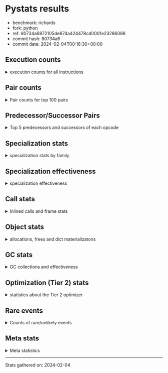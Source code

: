
# Pystats results

- benchmark: richards
- fork: python
- ref: 80734a6872105de874a424478cd0001e23286098
- commit hash: 80734a6
- commit date: 2024-02-04T00:16:30+00:00

## Execution counts

<details>
<summary> execution counts for all instructions </summary>

|Name | Count | Self | Cumulative | Miss ratio | 
|---|---:|---:|---:|---:|
| LOAD_FAST | 675,546,980 | 23.1% | 23.1% |  |
| LOAD_ATTR_INSTANCE_VALUE | 293,577,680 | 10.0% | 33.1% | 34.9% |
| TO_BOOL_BOOL | 202,156,460 | 6.9% | 40.0% |  |
| POP_JUMP_IF_FALSE | 162,444,080 | 5.5% | 45.6% |  |
| RETURN_VALUE | 145,322,140 | 5.0% | 50.5% |  |
| LOAD_ATTR_METHOD_WITH_VALUES | 144,085,080 | 4.9% | 55.4% | 44.6% |
| CALL_PY_EXACT_ARGS | 143,139,560 | 4.9% | 60.3% | 9.8% |
| RESUME_CHECK | 142,883,920 | 4.9% | 65.2% | 0.0% |
| STORE_FAST | 131,345,920 | 4.5% | 69.7% |  |
| STORE_ATTR_INSTANCE_VALUE | 116,991,520 | 4.0% | 73.7% | 14.8% |
| LOAD_CONST | 105,281,760 | 3.6% | 77.3% |  |
| COPY | 96,144,580 | 3.3% | 80.6% |  |
| LOAD_GLOBAL_MODULE | 82,614,440 | 2.8% | 83.4% |  |
| POP_TOP | 76,640,160 | 2.6% | 86.0% |  |
| POP_JUMP_IF_NOT_NONE | 61,509,760 | 2.1% | 88.1% |  |
| POP_JUMP_IF_NONE | 44,918,080 | 1.5% | 89.6% |  |
| POP_JUMP_IF_TRUE | 44,033,380 | 1.5% | 91.1% |  |
| LOAD_FAST_LOAD_FAST | 40,939,840 | 1.4% | 92.5% |  |
| ENTER_EXECUTOR | 34,928,880 | 1.2% | 93.7% |  |
| UNARY_NOT | 30,418,160 | 1.0% | 94.8% |  |
| COMPARE_OP_INT | 26,032,100 | 0.9% | 95.7% |  |
| JUMP_FORWARD | 21,632,000 | 0.7% | 96.4% |  |
| LOAD_GLOBAL_BUILTIN | 21,053,080 | 0.7% | 97.1% |  |
| CALL_ISINSTANCE | 21,052,720 | 0.7% | 97.8% |  |
| SWAP | 15,960,880 | 0.5% | 98.4% |  |
| BINARY_OP_ADD_INT | 14,936,700 | 0.5% | 98.9% |  |
| BINARY_SUBSCR_LIST_INT | 13,614,360 | 0.5% | 99.4% |  |
| BINARY_OP | 8,002,520 | 0.3% | 99.6% |  |
| BINARY_OP_SUBTRACT_INT | 4,002,120 | 0.1% | 99.8% |  |
| NOP | 3,718,160 | 0.1% | 99.9% |  |
| FOR_ITER_RANGE | 1,490,500 | 0.1% | 99.9% |  |
| STORE_SUBSCR_LIST_INT | 804,040 | 0.0% | 100.0% |  |
| GET_ITER | 745,040 | 0.0% | 100.0% |  |
| RETURN_CONST | 10,880 | 0.0% | 100.0% |  |
| EXIT_INIT_CHECK | 7,800 | 0.0% | 100.0% |  |
| CALL_ALLOC_AND_ENTER_INIT | 7,800 | 0.0% | 100.0% |  |
| LOAD_ATTR | 5,880 | 0.0% | 100.0% |  |
| STORE_ATTR | 4,560 | 0.0% | 100.0% |  |
| CALL | 3,560 | 0.0% | 100.0% |  |
| LOAD_GLOBAL | 3,520 | 0.0% | 100.0% |  |
| BUILD_LIST | 2,560 | 0.0% | 100.0% |  |
| JUMP_BACKWARD | 1,320 | 0.0% | 100.0% |  |
| EXTENDED_ARG | 960 | 0.0% | 100.0% |  |
| INTERPRETER_EXIT | 840 | 0.0% | 100.0% |  |
| RESUME | 740 | 0.0% | 100.0% | 2.7% |
| PUSH_NULL | 640 | 0.0% | 100.0% |  |
| TO_BOOL | 600 | 0.0% | 100.0% |  |
| COMPARE_OP | 440 | 0.0% | 100.0% |  |
| CALL_BUILTIN_CLASS | 360 | 0.0% | 100.0% |  |
| LOAD_DEREF | 160 | 0.0% | 100.0% |  |
| FOR_ITER | 120 | 0.0% | 100.0% |  |
| LOAD_ATTR_MODULE | 120 | 0.0% | 100.0% |  |
| BINARY_SUBSCR | 80 | 0.0% | 100.0% |  |
| STORE_SUBSCR | 80 | 0.0% | 100.0% |  |
| CALL_FUNCTION_EX | 80 | 0.0% | 100.0% |  |
| COPY_FREE_VARS | 80 | 0.0% | 100.0% |  |
| BINARY_OP_SUBTRACT_FLOAT | 60 | 0.0% | 100.0% |  |


</details>

## Pair counts

<details>
<summary> Pair counts for top 100 pairs </summary>

|Pair | Count | Self | Cumulative | 
|---|---:|---:|---:|
| LOAD_FAST LOAD_ATTR_INSTANCE_VALUE | 243,985,100 | 8.3% | 8.3% |
| CALL_PY_EXACT_ARGS RESUME_CHECK | 142,875,080 | 4.9% | 13.2% |
| TO_BOOL_BOOL POP_JUMP_IF_FALSE | 127,705,060 | 4.4% | 17.6% |
| LOAD_FAST LOAD_ATTR_METHOD_WITH_VALUES | 119,890,680 | 4.1% | 21.7% |
| RESUME_CHECK LOAD_FAST | 107,942,200 | 3.7% | 25.4% |
| LOAD_FAST STORE_ATTR_INSTANCE_VALUE | 88,258,800 | 3.0% | 28.4% |
| STORE_FAST LOAD_FAST | 85,831,920 | 2.9% | 31.3% |
| LOAD_ATTR_METHOD_WITH_VALUES CALL_PY_EXACT_ARGS | 82,947,460 | 2.8% | 34.1% |
| STORE_ATTR_INSTANCE_VALUE LOAD_FAST | 81,292,940 | 2.8% | 36.9% |
| COPY TO_BOOL_BOOL | 80,183,540 | 2.7% | 39.6% |
| POP_TOP LOAD_FAST | 68,450,960 | 2.3% | 42.0% |
| POP_JUMP_IF_FALSE LOAD_FAST | 65,367,040 | 2.2% | 44.2% |
| LOAD_CONST LOAD_FAST | 58,383,680 | 2.0% | 46.2% |
| LOAD_ATTR_INSTANCE_VALUE COPY | 57,205,480 | 2.0% | 48.2% |
| POP_JUMP_IF_NOT_NONE LOAD_FAST | 50,838,080 | 1.7% | 49.9% |
| RETURN_VALUE RETURN_VALUE | 49,544,320 | 1.7% | 51.6% |
| LOAD_ATTR_INSTANCE_VALUE STORE_FAST | 49,507,660 | 1.7% | 53.3% |
| LOAD_FAST POP_JUMP_IF_NOT_NONE | 46,631,040 | 1.6% | 54.9% |
| RETURN_VALUE TO_BOOL_BOOL | 46,473,860 | 1.6% | 56.5% |
| LOAD_FAST POP_JUMP_IF_NONE | 44,918,080 | 1.5% | 58.0% |
| TO_BOOL_BOOL POP_JUMP_IF_TRUE | 44,033,280 | 1.5% | 59.5% |
| LOAD_FAST RETURN_VALUE | 42,594,640 | 1.5% | 61.0% |
| LOAD_ATTR_INSTANCE_VALUE LOAD_FAST | 40,941,460 | 1.4% | 62.4% |
| POP_JUMP_IF_FALSE POP_TOP | 39,124,700 | 1.3% | 63.7% |
| LOAD_ATTR_INSTANCE_VALUE CALL_PY_EXACT_ARGS | 34,927,800 | 1.2% | 64.9% |
| POP_JUMP_IF_NONE ENTER_EXECUTOR | 34,127,020 | 1.2% | 66.1% |
| RETURN_VALUE STORE_FAST | 31,693,600 | 1.1% | 67.1% |
| STORE_ATTR_INSTANCE_VALUE LOAD_CONST | 30,775,280 | 1.1% | 68.2% |
| TO_BOOL_BOOL UNARY_NOT | 30,418,120 | 1.0% | 69.2% |
| LOAD_ATTR_INSTANCE_VALUE TO_BOOL_BOOL | 30,418,080 | 1.0% | 70.3% |
| LOAD_ATTR_METHOD_WITH_VALUES LOAD_FAST_LOAD_FAST | 28,491,480 | 1.0% | 71.2% |
| LOAD_ATTR_METHOD_WITH_VALUES LOAD_FAST | 28,234,020 | 1.0% | 72.2% |
| LOAD_FAST LOAD_GLOBAL_MODULE | 27,558,080 | 0.9% | 73.1% |
| COMPARE_OP_INT POP_JUMP_IF_FALSE | 26,032,100 | 0.9% | 74.0% |
| LOAD_ATTR_INSTANCE_VALUE RETURN_VALUE | 25,870,100 | 0.9% | 74.9% |
| LOAD_ATTR_INSTANCE_VALUE LOAD_CONST | 24,703,300 | 0.8% | 75.8% |
| LOAD_FAST STORE_FAST | 24,402,240 | 0.8% | 76.6% |
| LOAD_GLOBAL_MODULE TO_BOOL_BOOL | 24,028,040 | 0.8% | 77.4% |
| ENTER_EXECUTOR LOAD_ATTR_METHOD_WITH_VALUES | 22,979,940 | 0.8% | 78.2% |
| UNARY_NOT COPY | 22,978,160 | 0.8% | 79.0% |
| POP_JUMP_IF_TRUE POP_TOP | 22,978,160 | 0.8% | 79.8% |
| POP_JUMP_IF_FALSE LOAD_GLOBAL_MODULE | 22,485,480 | 0.8% | 80.5% |
| RESUME_CHECK LOAD_CONST | 21,321,080 | 0.7% | 81.3% |
| JUMP_FORWARD LOAD_FAST | 21,259,520 | 0.7% | 82.0% |
| LOAD_GLOBAL_BUILTIN LOAD_FAST | 21,053,080 | 0.7% | 82.7% |
| POP_JUMP_IF_TRUE LOAD_FAST | 21,052,800 | 0.7% | 83.4% |
| LOAD_FAST_LOAD_FAST LOAD_ATTR_INSTANCE_VALUE | 21,052,760 | 0.7% | 84.1% |
| STORE_FAST LOAD_GLOBAL_BUILTIN | 21,052,640 | 0.7% | 84.9% |
| CALL_ISINSTANCE TO_BOOL_BOOL | 21,052,640 | 0.7% | 85.6% |
| LOAD_GLOBAL_MODULE CALL_ISINSTANCE | 21,052,640 | 0.7% | 86.3% |
| POP_JUMP_IF_FALSE RETURN_VALUE | 18,078,420 | 0.6% | 86.9% |
| COPY LOAD_ATTR_INSTANCE_VALUE | 15,960,680 | 0.5% | 87.5% |
| SWAP STORE_ATTR_INSTANCE_VALUE | 15,960,680 | 0.5% | 88.0% |
| LOAD_ATTR_INSTANCE_VALUE POP_JUMP_IF_NOT_NONE | 14,878,680 | 0.5% | 88.5% |
| LOAD_FAST CALL_PY_EXACT_ARGS | 14,358,760 | 0.5% | 89.0% |
| LOAD_CONST BINARY_OP_ADD_INT | 14,134,480 | 0.5% | 89.5% |
| RETURN_VALUE POP_TOP | 13,878,280 | 0.5% | 90.0% |
| POP_JUMP_IF_FALSE LOAD_CONST | 13,669,760 | 0.5% | 90.4% |
| RESUME_CHECK LOAD_GLOBAL_MODULE | 13,617,600 | 0.5% | 90.9% |
| LOAD_FAST BINARY_SUBSCR_LIST_INT | 13,614,320 | 0.5% | 91.4% |
| LOAD_CONST STORE_FAST | 13,613,120 | 0.5% | 91.8% |
| STORE_FAST JUMP_FORWARD | 13,447,360 | 0.5% | 92.3% |
| LOAD_FAST_LOAD_FAST STORE_ATTR_INSTANCE_VALUE | 12,441,600 | 0.4% | 92.7% |
| BINARY_OP_ADD_INT SWAP | 11,158,580 | 0.4% | 93.1% |
| LOAD_GLOBAL_MODULE COMPARE_OP_INT | 10,964,360 | 0.4% | 93.5% |
| LOAD_GLOBAL_MODULE LOAD_ATTR_INSTANCE_VALUE | 10,642,960 | 0.4% | 93.8% |
| BINARY_SUBSCR_LIST_INT STORE_FAST | 10,638,380 | 0.4% | 94.2% |
| LOAD_GLOBAL_MODULE COPY | 10,413,720 | 0.4% | 94.5% |
| ENTER_EXECUTOR POP_JUMP_IF_FALSE | 8,706,540 | 0.3% | 94.8% |
| POP_TOP JUMP_FORWARD | 8,184,640 | 0.3% | 95.1% |
| LOAD_CONST BINARY_OP | 7,997,040 | 0.3% | 95.4% |
| LOAD_ATTR_INSTANCE_VALUE COMPARE_OP_INT | 7,922,480 | 0.3% | 95.7% |
| POP_JUMP_IF_NOT_NONE LOAD_FAST_LOAD_FAST | 7,697,600 | 0.3% | 95.9% |
| POP_JUMP_IF_NONE LOAD_FAST | 7,549,440 | 0.3% | 96.2% |
| STORE_FAST LOAD_GLOBAL_MODULE | 7,441,200 | 0.3% | 96.4% |
| LOAD_FAST_LOAD_FAST CALL_PY_EXACT_ARGS | 7,440,440 | 0.3% | 96.7% |
| UNARY_NOT RETURN_VALUE | 7,440,000 | 0.3% | 97.0% |
| LOAD_CONST COMPARE_OP_INT | 7,145,040 | 0.2% | 97.2% |
| LOAD_FAST COPY | 5,547,120 | 0.2% | 97.4% |
| BINARY_OP LOAD_CONST | 4,797,140 | 0.2% | 97.5% |
| LOAD_ATTR_INSTANCE_VALUE LOAD_GLOBAL_MODULE | 4,465,200 | 0.2% | 97.7% |
| LOAD_CONST BINARY_OP_SUBTRACT_INT | 4,002,080 | 0.1% | 97.8% |
| STORE_ATTR_INSTANCE_VALUE LOAD_GLOBAL_MODULE | 3,833,780 | 0.1% | 98.0% |
| RETURN_VALUE LOAD_FAST | 3,726,400 | 0.1% | 98.1% |
| NOP LOAD_FAST | 3,718,080 | 0.1% | 98.2% |
| POP_JUMP_IF_FALSE NOP | 3,718,080 | 0.1% | 98.4% |
| POP_JUMP_IF_NONE LOAD_FAST_LOAD_FAST | 3,240,640 | 0.1% | 98.5% |
| STORE_FAST LOAD_CONST | 3,200,000 | 0.1% | 98.6% |
| BINARY_OP_SUBTRACT_INT SWAP | 3,199,980 | 0.1% | 98.7% |
| LOAD_GLOBAL_MODULE CALL_PY_EXACT_ARGS | 3,199,880 | 0.1% | 98.8% |
| LOAD_ATTR_METHOD_WITH_VALUES LOAD_GLOBAL_MODULE | 3,199,600 | 0.1% | 98.9% |
| LOAD_FAST LOAD_CONST | 2,976,400 | 0.1% | 99.0% |
| BINARY_OP_ADD_INT LOAD_FAST | 2,975,980 | 0.1% | 99.1% |
| BINARY_SUBSCR_LIST_INT LOAD_FAST | 2,975,980 | 0.1% | 99.2% |
| POP_JUMP_IF_NOT_NONE LOAD_CONST | 2,974,080 | 0.1% | 99.3% |
| LOAD_ATTR_INSTANCE_VALUE LOAD_ATTR_INSTANCE_VALUE | 1,935,080 | 0.1% | 99.4% |
| ENTER_EXECUTOR RETURN_VALUE | 1,784,300 | 0.1% | 99.4% |
| BINARY_OP SWAP | 1,602,320 | 0.1% | 99.5% |
| BINARY_OP LOAD_FAST | 1,600,040 | 0.1% | 99.5% |
| LOAD_ATTR_METHOD_WITH_VALUES LOAD_ATTR_METHOD_WITH_VALUES | 1,212,080 | 0.0% | 99.6% |


</details>

## Predecessor/Successor Pairs

<details>
<summary> Top 5 predecessors and successors of each opcode </summary>

### CACHE

<details>
<summary> Successors and predecessors for CACHE </summary>

|Successors | Count | Percentage | 
|---|---:|---:|
| RESUME_CHECK | 620 | 73.8% |
| RESUME | 220 | 26.2% |


</details>

### BINARY_SUBSCR

<details>
<summary> Successors and predecessors for BINARY_SUBSCR </summary>

|Predecessors | Count | Percentage | 
|---|---:|---:|
| LOAD_FAST | 80 | 100.0% |

|Successors | Count | Percentage | 
|---|---:|---:|
| BINARY_SUBSCR_LIST_INT | 40 | 50.0% |
| LOAD_FAST | 20 | 25.0% |
| STORE_FAST | 20 | 25.0% |


</details>

### EXIT_INIT_CHECK

<details>
<summary> Successors and predecessors for EXIT_INIT_CHECK </summary>

|Predecessors | Count | Percentage | 
|---|---:|---:|
| RETURN_CONST | 7,800 | 100.0% |

|Successors | Count | Percentage | 
|---|---:|---:|
| RETURN_VALUE | 7,800 | 100.0% |


</details>

### GET_ITER

<details>
<summary> Successors and predecessors for GET_ITER </summary>

|Predecessors | Count | Percentage | 
|---|---:|---:|
| LOAD_GLOBAL_MODULE | 744,620 | 99.9% |
| CALL_BUILTIN_CLASS | 300 | 0.0% |
| LOAD_FAST | 80 | 0.0% |
| CALL | 20 | 0.0% |
| LOAD_GLOBAL | 20 | 0.0% |

|Successors | Count | Percentage | 
|---|---:|---:|
| FOR_ITER_RANGE | 744,680 | 100.0% |
| EXTENDED_ARG | 320 | 0.0% |
| FOR_ITER | 40 | 0.0% |


</details>

### INTERPRETER_EXIT

<details>
<summary> Successors and predecessors for INTERPRETER_EXIT </summary>

|Predecessors | Count | Percentage | 
|---|---:|---:|
| RETURN_CONST | 840 | 100.0% |


</details>

### NOP

<details>
<summary> Successors and predecessors for NOP </summary>

|Predecessors | Count | Percentage | 
|---|---:|---:|
| POP_JUMP_IF_FALSE | 3,718,080 | 100.0% |
| POP_TOP | 80 | 0.0% |

|Successors | Count | Percentage | 
|---|---:|---:|
| LOAD_FAST | 3,718,080 | 100.0% |
| LOAD_DEREF | 80 | 0.0% |


</details>

### POP_TOP

<details>
<summary> Successors and predecessors for POP_TOP </summary>

|Predecessors | Count | Percentage | 
|---|---:|---:|
| POP_JUMP_IF_FALSE | 39,124,700 | 51.0% |
| POP_JUMP_IF_TRUE | 22,978,160 | 30.0% |
| RETURN_VALUE | 13,878,280 | 18.1% |
| ENTER_EXECUTOR | 656,260 | 0.9% |
| RETURN_CONST | 2,240 | 0.0% |

|Successors | Count | Percentage | 
|---|---:|---:|
| LOAD_FAST | 68,450,960 | 89.3% |
| JUMP_FORWARD | 8,184,640 | 10.7% |
| RETURN_CONST | 1,920 | 0.0% |
| LOAD_GLOBAL_MODULE | 1,680 | 0.0% |
| JUMP_BACKWARD | 320 | 0.0% |


</details>

### PUSH_NULL

<details>
<summary> Successors and predecessors for PUSH_NULL </summary>

|Predecessors | Count | Percentage | 
|---|---:|---:|
| LOAD_FAST | 480 | 75.0% |
| LOAD_DEREF | 80 | 12.5% |
| LOAD_ATTR_MODULE | 60 | 9.4% |
| LOAD_ATTR | 20 | 3.1% |

|Successors | Count | Percentage | 
|---|---:|---:|
| CALL | 560 | 87.5% |
| LOAD_FAST | 80 | 12.5% |


</details>

### RETURN_VALUE

<details>
<summary> Successors and predecessors for RETURN_VALUE </summary>

|Predecessors | Count | Percentage | 
|---|---:|---:|
| RETURN_VALUE | 49,544,320 | 34.1% |
| LOAD_FAST | 42,594,640 | 29.3% |
| LOAD_ATTR_INSTANCE_VALUE | 25,870,100 | 17.8% |
| POP_JUMP_IF_FALSE | 18,078,420 | 12.4% |
| UNARY_NOT | 7,440,000 | 5.1% |

|Successors | Count | Percentage | 
|---|---:|---:|
| RETURN_VALUE | 49,544,320 | 34.1% |
| TO_BOOL_BOOL | 46,473,860 | 32.0% |
| STORE_FAST | 31,693,600 | 21.8% |
| POP_TOP | 13,878,280 | 9.6% |
| LOAD_FAST | 3,726,400 | 2.6% |


</details>

### STORE_SUBSCR

<details>
<summary> Successors and predecessors for STORE_SUBSCR </summary>

|Predecessors | Count | Percentage | 
|---|---:|---:|
| LOAD_FAST | 80 | 100.0% |

|Successors | Count | Percentage | 
|---|---:|---:|
| STORE_SUBSCR_LIST_INT | 40 | 50.0% |
| JUMP_BACKWARD | 20 | 25.0% |
| RETURN_CONST | 20 | 25.0% |


</details>

### TO_BOOL

<details>
<summary> Successors and predecessors for TO_BOOL </summary>

|Predecessors | Count | Percentage | 
|---|---:|---:|
| COPY | 160 | 26.7% |
| RETURN_VALUE | 80 | 13.3% |
| CALL | 80 | 13.3% |
| CALL_ISINSTANCE | 80 | 13.3% |
| LOAD_GLOBAL | 60 | 10.0% |

|Successors | Count | Percentage | 
|---|---:|---:|
| TO_BOOL_BOOL | 300 | 50.0% |
| POP_JUMP_IF_FALSE | 160 | 26.7% |
| POP_JUMP_IF_TRUE | 100 | 16.7% |
| UNARY_NOT | 40 | 6.7% |


</details>

### UNARY_NOT

<details>
<summary> Successors and predecessors for UNARY_NOT </summary>

|Predecessors | Count | Percentage | 
|---|---:|---:|
| TO_BOOL_BOOL | 30,418,120 | 100.0% |
| TO_BOOL | 40 | 0.0% |

|Successors | Count | Percentage | 
|---|---:|---:|
| COPY | 22,978,160 | 75.5% |
| RETURN_VALUE | 7,440,000 | 24.5% |


</details>

### BINARY_OP

<details>
<summary> Successors and predecessors for BINARY_OP </summary>

|Predecessors | Count | Percentage | 
|---|---:|---:|
| LOAD_CONST | 7,997,040 | 99.9% |
| BINARY_OP | 2,840 | 0.0% |
| LOAD_GLOBAL_MODULE | 2,540 | 0.0% |
| LOAD_FAST | 40 | 0.0% |
| LOAD_ATTR | 20 | 0.0% |

|Successors | Count | Percentage | 
|---|---:|---:|
| LOAD_CONST | 4,797,140 | 59.9% |
| SWAP | 1,602,320 | 20.0% |
| LOAD_FAST | 1,600,040 | 20.0% |
| BINARY_OP | 2,840 | 0.0% |
| BINARY_OP_ADD_INT | 100 | 0.0% |


</details>

### BUILD_LIST

<details>
<summary> Successors and predecessors for BUILD_LIST </summary>

|Predecessors | Count | Percentage | 
|---|---:|---:|
| LOAD_CONST | 2,560 | 100.0% |

|Successors | Count | Percentage | 
|---|---:|---:|
| LOAD_GLOBAL_MODULE | 2,520 | 98.4% |
| LOAD_GLOBAL | 40 | 1.6% |


</details>

### CALL

<details>
<summary> Successors and predecessors for CALL </summary>

|Predecessors | Count | Percentage | 
|---|---:|---:|
| PUSH_NULL | 560 | 15.7% |
| LOAD_GLOBAL | 540 | 15.2% |
| LOAD_GLOBAL_MODULE | 540 | 15.2% |
| LOAD_ATTR | 500 | 14.0% |
| LOAD_ATTR_METHOD_WITH_VALUES | 400 | 11.2% |

|Successors | Count | Percentage | 
|---|---:|---:|
| CALL_PY_EXACT_ARGS | 800 | 22.5% |
| POP_TOP | 520 | 14.6% |
| CALL_ALLOC_AND_ENTER_INIT | 520 | 14.6% |
| RESUME | 440 | 12.4% |
| RESUME_CHECK | 360 | 10.1% |


</details>

### CALL_FUNCTION_EX

<details>
<summary> Successors and predecessors for CALL_FUNCTION_EX </summary>

|Predecessors | Count | Percentage | 
|---|---:|---:|
| LOAD_FAST | 80 | 100.0% |

|Successors | Count | Percentage | 
|---|---:|---:|
| COPY_FREE_VARS | 80 | 100.0% |


</details>

### COMPARE_OP

<details>
<summary> Successors and predecessors for COMPARE_OP </summary>

|Predecessors | Count | Percentage | 
|---|---:|---:|
| LOAD_CONST | 240 | 54.5% |
| LOAD_GLOBAL | 60 | 13.6% |
| LOAD_GLOBAL_MODULE | 60 | 13.6% |
| LOAD_ATTR | 40 | 9.1% |
| LOAD_ATTR_INSTANCE_VALUE | 40 | 9.1% |

|Successors | Count | Percentage | 
|---|---:|---:|
| POP_JUMP_IF_FALSE | 220 | 50.0% |
| COMPARE_OP_INT | 220 | 50.0% |


</details>

### COPY

<details>
<summary> Successors and predecessors for COPY </summary>

|Predecessors | Count | Percentage | 
|---|---:|---:|
| LOAD_ATTR_INSTANCE_VALUE | 57,205,480 | 59.5% |
| UNARY_NOT | 22,978,160 | 23.9% |
| LOAD_GLOBAL_MODULE | 10,413,720 | 10.8% |
| LOAD_FAST | 5,547,120 | 5.8% |
| LOAD_ATTR | 60 | 0.0% |

|Successors | Count | Percentage | 
|---|---:|---:|
| TO_BOOL_BOOL | 80,183,540 | 83.4% |
| LOAD_ATTR_INSTANCE_VALUE | 15,960,680 | 16.6% |
| LOAD_ATTR | 200 | 0.0% |
| TO_BOOL | 160 | 0.0% |


</details>

### COPY_FREE_VARS

<details>
<summary> Successors and predecessors for COPY_FREE_VARS </summary>

|Predecessors | Count | Percentage | 
|---|---:|---:|
| CALL_FUNCTION_EX | 80 | 100.0% |

|Successors | Count | Percentage | 
|---|---:|---:|
| RESUME_CHECK | 60 | 75.0% |
| RESUME | 20 | 25.0% |


</details>

### ENTER_EXECUTOR

<details>
<summary> Successors and predecessors for ENTER_EXECUTOR </summary>

|Predecessors | Count | Percentage | 
|---|---:|---:|
| POP_JUMP_IF_NONE | 34,127,020 | 97.7% |
| STORE_SUBSCR_LIST_INT | 801,820 | 2.3% |
| JUMP_BACKWARD | 40 | 0.0% |

|Successors | Count | Percentage | 
|---|---:|---:|
| LOAD_ATTR_METHOD_WITH_VALUES | 22,979,940 | 65.8% |
| POP_JUMP_IF_FALSE | 8,706,540 | 24.9% |
| RETURN_VALUE | 1,784,300 | 5.1% |
| FOR_ITER_RANGE | 744,560 | 2.1% |
| POP_TOP | 656,260 | 1.9% |


</details>

### EXTENDED_ARG

<details>
<summary> Successors and predecessors for EXTENDED_ARG </summary>

|Predecessors | Count | Percentage | 
|---|---:|---:|
| GET_ITER | 320 | 33.3% |
| JUMP_BACKWARD | 320 | 33.3% |
| POP_JUMP_IF_FALSE | 320 | 33.3% |

|Successors | Count | Percentage | 
|---|---:|---:|
| FOR_ITER_RANGE | 600 | 62.5% |
| JUMP_BACKWARD | 320 | 33.3% |
| FOR_ITER | 40 | 4.2% |


</details>

### FOR_ITER

<details>
<summary> Successors and predecessors for FOR_ITER </summary>

|Predecessors | Count | Percentage | 
|---|---:|---:|
| GET_ITER | 40 | 33.3% |
| EXTENDED_ARG | 40 | 33.3% |
| JUMP_BACKWARD | 40 | 33.3% |

|Successors | Count | Percentage | 
|---|---:|---:|
| STORE_FAST | 60 | 50.0% |
| FOR_ITER_RANGE | 60 | 50.0% |


</details>

### JUMP_BACKWARD

<details>
<summary> Successors and predecessors for JUMP_BACKWARD </summary>

|Predecessors | Count | Percentage | 
|---|---:|---:|
| POP_JUMP_IF_NONE | 340 | 25.8% |
| POP_TOP | 320 | 24.2% |
| EXTENDED_ARG | 320 | 24.2% |
| STORE_SUBSCR_LIST_INT | 320 | 24.2% |
| STORE_SUBSCR | 20 | 1.5% |

|Successors | Count | Percentage | 
|---|---:|---:|
| FOR_ITER_RANGE | 600 | 45.5% |
| EXTENDED_ARG | 320 | 24.2% |
| LOAD_GLOBAL_MODULE | 300 | 22.7% |
| ENTER_EXECUTOR | 40 | 3.0% |
| FOR_ITER | 40 | 3.0% |


</details>

### JUMP_FORWARD

<details>
<summary> Successors and predecessors for JUMP_FORWARD </summary>

|Predecessors | Count | Percentage | 
|---|---:|---:|
| STORE_FAST | 13,447,360 | 62.2% |
| POP_TOP | 8,184,640 | 37.8% |

|Successors | Count | Percentage | 
|---|---:|---:|
| LOAD_FAST | 21,259,520 | 98.3% |
| LOAD_FAST_LOAD_FAST | 372,480 | 1.7% |


</details>

### LOAD_ATTR

<details>
<summary> Successors and predecessors for LOAD_ATTR </summary>

|Predecessors | Count | Percentage | 
|---|---:|---:|
| LOAD_FAST | 2,880 | 49.0% |
| LOAD_GLOBAL_MODULE | 2,000 | 34.0% |
| LOAD_ATTR | 280 | 4.8% |
| LOAD_GLOBAL | 240 | 4.1% |
| COPY | 200 | 3.4% |

|Successors | Count | Percentage | 
|---|---:|---:|
| LOAD_FAST_LOAD_FAST | 1,960 | 33.3% |
| LOAD_ATTR_INSTANCE_VALUE | 1,100 | 18.7% |
| LOAD_ATTR_METHOD_WITH_VALUES | 700 | 11.9% |
| CALL | 500 | 8.5% |
| LOAD_FAST | 440 | 7.5% |


</details>

### LOAD_CONST

<details>
<summary> Successors and predecessors for LOAD_CONST </summary>

|Predecessors | Count | Percentage | 
|---|---:|---:|
| STORE_ATTR_INSTANCE_VALUE | 30,775,280 | 29.2% |
| LOAD_ATTR_INSTANCE_VALUE | 24,703,300 | 23.5% |
| RESUME_CHECK | 21,321,080 | 20.3% |
| POP_JUMP_IF_FALSE | 13,669,760 | 13.0% |
| BINARY_OP | 4,797,140 | 4.6% |

|Successors | Count | Percentage | 
|---|---:|---:|
| LOAD_FAST | 58,383,680 | 55.5% |
| BINARY_OP_ADD_INT | 14,134,480 | 13.4% |
| STORE_FAST | 13,613,120 | 12.9% |
| BINARY_OP | 7,997,040 | 7.6% |
| COMPARE_OP_INT | 7,145,040 | 6.8% |


</details>

### LOAD_DEREF

<details>
<summary> Successors and predecessors for LOAD_DEREF </summary>

|Predecessors | Count | Percentage | 
|---|---:|---:|
| NOP | 80 | 50.0% |
| STORE_FAST | 80 | 50.0% |

|Successors | Count | Percentage | 
|---|---:|---:|
| PUSH_NULL | 80 | 50.0% |
| STORE_FAST | 80 | 50.0% |


</details>

### LOAD_FAST

<details>
<summary> Successors and predecessors for LOAD_FAST </summary>

|Predecessors | Count | Percentage | 
|---|---:|---:|
| RESUME_CHECK | 107,942,200 | 16.0% |
| STORE_FAST | 85,831,920 | 12.7% |
| STORE_ATTR_INSTANCE_VALUE | 81,292,940 | 12.0% |
| POP_TOP | 68,450,960 | 10.1% |
| POP_JUMP_IF_FALSE | 65,367,040 | 9.7% |

|Successors | Count | Percentage | 
|---|---:|---:|
| LOAD_ATTR_INSTANCE_VALUE | 243,985,100 | 36.1% |
| LOAD_ATTR_METHOD_WITH_VALUES | 119,890,680 | 17.7% |
| STORE_ATTR_INSTANCE_VALUE | 88,258,800 | 13.1% |
| POP_JUMP_IF_NOT_NONE | 46,631,040 | 6.9% |
| POP_JUMP_IF_NONE | 44,918,080 | 6.6% |


</details>

### LOAD_FAST_LOAD_FAST

<details>
<summary> Successors and predecessors for LOAD_FAST_LOAD_FAST </summary>

|Predecessors | Count | Percentage | 
|---|---:|---:|
| LOAD_ATTR_METHOD_WITH_VALUES | 28,491,480 | 69.6% |
| POP_JUMP_IF_NOT_NONE | 7,697,600 | 18.8% |
| POP_JUMP_IF_NONE | 3,240,640 | 7.9% |
| STORE_ATTR_INSTANCE_VALUE | 756,500 | 1.8% |
| JUMP_FORWARD | 372,480 | 0.9% |

|Successors | Count | Percentage | 
|---|---:|---:|
| LOAD_ATTR_INSTANCE_VALUE | 21,052,760 | 51.4% |
| STORE_ATTR_INSTANCE_VALUE | 12,441,600 | 30.4% |
| CALL_PY_EXACT_ARGS | 7,440,440 | 18.2% |
| LOAD_FAST_LOAD_FAST | 3,200 | 0.0% |
| STORE_ATTR | 1,280 | 0.0% |


</details>

### LOAD_GLOBAL

<details>
<summary> Successors and predecessors for LOAD_GLOBAL </summary>

|Predecessors | Count | Percentage | 
|---|---:|---:|
| LOAD_FAST | 640 | 18.2% |
| STORE_FAST | 560 | 15.9% |
| RETURN_VALUE | 280 | 8.0% |
| LOAD_CONST | 280 | 8.0% |
| POP_TOP | 240 | 6.8% |

|Successors | Count | Percentage | 
|---|---:|---:|
| LOAD_GLOBAL_MODULE | 1,640 | 46.6% |
| CALL | 540 | 15.3% |
| LOAD_FAST | 260 | 7.4% |
| LOAD_ATTR | 240 | 6.8% |
| LOAD_GLOBAL | 240 | 6.8% |


</details>

### POP_JUMP_IF_FALSE

<details>
<summary> Successors and predecessors for POP_JUMP_IF_FALSE </summary>

|Predecessors | Count | Percentage | 
|---|---:|---:|
| TO_BOOL_BOOL | 127,705,060 | 78.6% |
| COMPARE_OP_INT | 26,032,100 | 16.0% |
| ENTER_EXECUTOR | 8,706,540 | 5.4% |
| COMPARE_OP | 220 | 0.0% |
| TO_BOOL | 160 | 0.0% |

|Successors | Count | Percentage | 
|---|---:|---:|
| LOAD_FAST | 65,367,040 | 40.2% |
| POP_TOP | 39,124,700 | 24.1% |
| LOAD_GLOBAL_MODULE | 22,485,480 | 13.8% |
| RETURN_VALUE | 18,078,420 | 11.1% |
| LOAD_CONST | 13,669,760 | 8.4% |


</details>

### POP_JUMP_IF_NONE

<details>
<summary> Successors and predecessors for POP_JUMP_IF_NONE </summary>

|Predecessors | Count | Percentage | 
|---|---:|---:|
| LOAD_FAST | 44,918,080 | 100.0% |

|Successors | Count | Percentage | 
|---|---:|---:|
| ENTER_EXECUTOR | 34,127,020 | 76.0% |
| LOAD_FAST | 7,549,440 | 16.8% |
| LOAD_FAST_LOAD_FAST | 3,240,640 | 7.2% |
| JUMP_BACKWARD | 340 | 0.0% |
| RETURN_CONST | 320 | 0.0% |


</details>

### POP_JUMP_IF_NOT_NONE

<details>
<summary> Successors and predecessors for POP_JUMP_IF_NOT_NONE </summary>

|Predecessors | Count | Percentage | 
|---|---:|---:|
| LOAD_FAST | 46,631,040 | 75.8% |
| LOAD_ATTR_INSTANCE_VALUE | 14,878,680 | 24.2% |
| LOAD_ATTR | 40 | 0.0% |

|Successors | Count | Percentage | 
|---|---:|---:|
| LOAD_FAST | 50,838,080 | 82.7% |
| LOAD_FAST_LOAD_FAST | 7,697,600 | 12.5% |
| LOAD_CONST | 2,974,080 | 4.8% |


</details>

### POP_JUMP_IF_TRUE

<details>
<summary> Successors and predecessors for POP_JUMP_IF_TRUE </summary>

|Predecessors | Count | Percentage | 
|---|---:|---:|
| TO_BOOL_BOOL | 44,033,280 | 100.0% |
| TO_BOOL | 100 | 0.0% |

|Successors | Count | Percentage | 
|---|---:|---:|
| POP_TOP | 22,978,160 | 52.2% |
| LOAD_FAST | 21,052,800 | 47.8% |
| RETURN_VALUE | 2,420 | 0.0% |


</details>

### RETURN_CONST

<details>
<summary> Successors and predecessors for RETURN_CONST </summary>

|Predecessors | Count | Percentage | 
|---|---:|---:|
| STORE_ATTR_INSTANCE_VALUE | 6,280 | 57.7% |
| POP_TOP | 1,920 | 17.6% |
| STORE_SUBSCR_LIST_INT | 1,900 | 17.5% |
| POP_JUMP_IF_NONE | 320 | 2.9% |
| FOR_ITER_RANGE | 320 | 2.9% |

|Successors | Count | Percentage | 
|---|---:|---:|
| EXIT_INIT_CHECK | 7,800 | 71.7% |
| POP_TOP | 2,240 | 20.6% |
| INTERPRETER_EXIT | 840 | 7.7% |


</details>

### STORE_ATTR

<details>
<summary> Successors and predecessors for STORE_ATTR </summary>

|Predecessors | Count | Percentage | 
|---|---:|---:|
| LOAD_FAST | 2,640 | 57.9% |
| LOAD_FAST_LOAD_FAST | 1,280 | 28.1% |
| STORE_ATTR | 320 | 7.0% |
| SWAP | 200 | 4.4% |
| LOAD_GLOBAL | 60 | 1.3% |

|Successors | Count | Percentage | 
|---|---:|---:|
| LOAD_FAST | 1,380 | 30.3% |
| STORE_ATTR_INSTANCE_VALUE | 1,320 | 28.9% |
| LOAD_FAST_LOAD_FAST | 940 | 20.6% |
| LOAD_CONST | 400 | 8.8% |
| STORE_ATTR | 320 | 7.0% |


</details>

### STORE_FAST

<details>
<summary> Successors and predecessors for STORE_FAST </summary>

|Predecessors | Count | Percentage | 
|---|---:|---:|
| LOAD_ATTR_INSTANCE_VALUE | 49,507,660 | 37.7% |
| RETURN_VALUE | 31,693,600 | 24.1% |
| LOAD_FAST | 24,402,240 | 18.6% |
| LOAD_CONST | 13,613,120 | 10.4% |
| BINARY_SUBSCR_LIST_INT | 10,638,380 | 8.1% |

|Successors | Count | Percentage | 
|---|---:|---:|
| LOAD_FAST | 85,831,920 | 65.3% |
| LOAD_GLOBAL_BUILTIN | 21,052,640 | 16.0% |
| JUMP_FORWARD | 13,447,360 | 10.2% |
| LOAD_GLOBAL_MODULE | 7,441,200 | 5.7% |
| LOAD_CONST | 3,200,000 | 2.4% |


</details>

### SWAP

<details>
<summary> Successors and predecessors for SWAP </summary>

|Predecessors | Count | Percentage | 
|---|---:|---:|
| BINARY_OP_ADD_INT | 11,158,580 | 69.9% |
| BINARY_OP_SUBTRACT_INT | 3,199,980 | 20.0% |
| BINARY_OP | 1,602,320 | 10.0% |

|Successors | Count | Percentage | 
|---|---:|---:|
| STORE_ATTR_INSTANCE_VALUE | 15,960,680 | 100.0% |
| STORE_ATTR | 200 | 0.0% |


</details>

### RESUME

<details>
<summary> Successors and predecessors for RESUME </summary>

|Predecessors | Count | Percentage | 
|---|---:|---:|
| CALL | 440 | 59.5% |
| CACHE | 220 | 29.7% |
| CALL_PY_EXACT_ARGS | 60 | 8.1% |
| COPY_FREE_VARS | 20 | 2.7% |

|Successors | Count | Percentage | 
|---|---:|---:|
| LOAD_FAST | 300 | 40.5% |
| LOAD_GLOBAL | 220 | 29.7% |
| LOAD_CONST | 200 | 27.0% |
| LOAD_FAST_LOAD_FAST | 20 | 2.7% |


</details>

### BINARY_OP_ADD_INT

<details>
<summary> Successors and predecessors for BINARY_OP_ADD_INT </summary>

|Predecessors | Count | Percentage | 
|---|---:|---:|
| LOAD_CONST | 14,134,480 | 94.6% |
| LOAD_ATTR_INSTANCE_VALUE | 802,120 | 5.4% |
| BINARY_OP | 100 | 0.0% |

|Successors | Count | Percentage | 
|---|---:|---:|
| SWAP | 11,158,580 | 74.7% |
| LOAD_FAST | 2,975,980 | 19.9% |
| LOAD_CONST | 802,140 | 5.4% |


</details>

### BINARY_OP_SUBTRACT_FLOAT

<details>
<summary> Successors and predecessors for BINARY_OP_SUBTRACT_FLOAT </summary>

|Predecessors | Count | Percentage | 
|---|---:|---:|
| LOAD_FAST | 40 | 66.7% |
| BINARY_OP | 20 | 33.3% |

|Successors | Count | Percentage | 
|---|---:|---:|
| STORE_FAST | 60 | 100.0% |


</details>

### BINARY_OP_SUBTRACT_INT

<details>
<summary> Successors and predecessors for BINARY_OP_SUBTRACT_INT </summary>

|Predecessors | Count | Percentage | 
|---|---:|---:|
| LOAD_CONST | 4,002,080 | 100.0% |
| BINARY_OP | 40 | 0.0% |

|Successors | Count | Percentage | 
|---|---:|---:|
| SWAP | 3,199,980 | 80.0% |
| LOAD_FAST | 802,140 | 20.0% |


</details>

### BINARY_SUBSCR_LIST_INT

<details>
<summary> Successors and predecessors for BINARY_SUBSCR_LIST_INT </summary>

|Predecessors | Count | Percentage | 
|---|---:|---:|
| LOAD_FAST | 13,614,320 | 100.0% |
| BINARY_SUBSCR | 40 | 0.0% |

|Successors | Count | Percentage | 
|---|---:|---:|
| STORE_FAST | 10,638,380 | 78.1% |
| LOAD_FAST | 2,975,980 | 21.9% |


</details>

### CALL_ALLOC_AND_ENTER_INIT

<details>
<summary> Successors and predecessors for CALL_ALLOC_AND_ENTER_INIT </summary>

|Predecessors | Count | Percentage | 
|---|---:|---:|
| LOAD_GLOBAL_MODULE | 5,600 | 71.8% |
| RETURN_VALUE | 1,680 | 21.5% |
| CALL | 520 | 6.7% |

|Successors | Count | Percentage | 
|---|---:|---:|
| RESUME_CHECK | 7,800 | 100.0% |


</details>

### CALL_BUILTIN_CLASS

<details>
<summary> Successors and predecessors for CALL_BUILTIN_CLASS </summary>

|Predecessors | Count | Percentage | 
|---|---:|---:|
| LOAD_FAST | 320 | 88.9% |
| CALL | 40 | 11.1% |

|Successors | Count | Percentage | 
|---|---:|---:|
| GET_ITER | 300 | 83.3% |
| STORE_FAST | 60 | 16.7% |


</details>

### CALL_ISINSTANCE

<details>
<summary> Successors and predecessors for CALL_ISINSTANCE </summary>

|Predecessors | Count | Percentage | 
|---|---:|---:|
| LOAD_GLOBAL_MODULE | 21,052,640 | 100.0% |
| CALL | 80 | 0.0% |

|Successors | Count | Percentage | 
|---|---:|---:|
| TO_BOOL_BOOL | 21,052,640 | 100.0% |
| TO_BOOL | 80 | 0.0% |


</details>

### CALL_PY_EXACT_ARGS

<details>
<summary> Successors and predecessors for CALL_PY_EXACT_ARGS </summary>

|Predecessors | Count | Percentage | 
|---|---:|---:|
| LOAD_ATTR_METHOD_WITH_VALUES | 82,947,460 | 57.9% |
| LOAD_ATTR_INSTANCE_VALUE | 34,927,800 | 24.4% |
| LOAD_FAST | 14,358,760 | 10.0% |
| LOAD_FAST_LOAD_FAST | 7,440,440 | 5.2% |
| LOAD_GLOBAL_MODULE | 3,199,880 | 2.2% |

|Successors | Count | Percentage | 
|---|---:|---:|
| RESUME_CHECK | 142,875,080 | 99.8% |
| CALL_PY_EXACT_ARGS | 264,420 | 0.2% |
| RESUME | 60 | 0.0% |


</details>

### COMPARE_OP_INT

<details>
<summary> Successors and predecessors for COMPARE_OP_INT </summary>

|Predecessors | Count | Percentage | 
|---|---:|---:|
| LOAD_GLOBAL_MODULE | 10,964,360 | 42.1% |
| LOAD_ATTR_INSTANCE_VALUE | 7,922,480 | 30.4% |
| LOAD_CONST | 7,145,040 | 27.4% |
| COMPARE_OP | 220 | 0.0% |

|Successors | Count | Percentage | 
|---|---:|---:|
| POP_JUMP_IF_FALSE | 26,032,100 | 100.0% |


</details>

### FOR_ITER_RANGE

<details>
<summary> Successors and predecessors for FOR_ITER_RANGE </summary>

|Predecessors | Count | Percentage | 
|---|---:|---:|
| GET_ITER | 744,680 | 50.0% |
| ENTER_EXECUTOR | 744,560 | 50.0% |
| EXTENDED_ARG | 600 | 0.0% |
| JUMP_BACKWARD | 600 | 0.0% |
| FOR_ITER | 60 | 0.0% |

|Successors | Count | Percentage | 
|---|---:|---:|
| STORE_FAST | 745,460 | 50.0% |
| LOAD_FAST | 744,720 | 50.0% |
| RETURN_CONST | 320 | 0.0% |


</details>

### LOAD_ATTR_INSTANCE_VALUE

<details>
<summary> Successors and predecessors for LOAD_ATTR_INSTANCE_VALUE </summary>

|Predecessors | Count | Percentage | 
|---|---:|---:|
| LOAD_FAST | 243,985,100 | 83.1% |
| LOAD_FAST_LOAD_FAST | 21,052,760 | 7.2% |
| COPY | 15,960,680 | 5.4% |
| LOAD_GLOBAL_MODULE | 10,642,960 | 3.6% |
| LOAD_ATTR_INSTANCE_VALUE | 1,935,080 | 0.7% |

|Successors | Count | Percentage | 
|---|---:|---:|
| COPY | 57,205,480 | 19.5% |
| STORE_FAST | 49,507,660 | 16.9% |
| LOAD_FAST | 40,941,460 | 13.9% |
| CALL_PY_EXACT_ARGS | 34,927,800 | 11.9% |
| TO_BOOL_BOOL | 30,418,080 | 10.4% |


</details>

### LOAD_ATTR_METHOD_WITH_VALUES

<details>
<summary> Successors and predecessors for LOAD_ATTR_METHOD_WITH_VALUES </summary>

|Predecessors | Count | Percentage | 
|---|---:|---:|
| LOAD_FAST | 119,890,680 | 83.2% |
| ENTER_EXECUTOR | 22,979,940 | 15.9% |
| LOAD_ATTR_METHOD_WITH_VALUES | 1,212,080 | 0.8% |
| RETURN_VALUE | 1,680 | 0.0% |
| LOAD_ATTR | 700 | 0.0% |

|Successors | Count | Percentage | 
|---|---:|---:|
| CALL_PY_EXACT_ARGS | 82,947,460 | 57.6% |
| LOAD_FAST_LOAD_FAST | 28,491,480 | 19.8% |
| LOAD_FAST | 28,234,020 | 19.6% |
| LOAD_GLOBAL_MODULE | 3,199,600 | 2.2% |
| LOAD_ATTR_METHOD_WITH_VALUES | 1,212,080 | 0.8% |


</details>

### LOAD_ATTR_MODULE

<details>
<summary> Successors and predecessors for LOAD_ATTR_MODULE </summary>

|Predecessors | Count | Percentage | 
|---|---:|---:|
| LOAD_GLOBAL_MODULE | 80 | 66.7% |
| LOAD_ATTR | 40 | 33.3% |

|Successors | Count | Percentage | 
|---|---:|---:|
| PUSH_NULL | 60 | 50.0% |
| STORE_FAST | 60 | 50.0% |


</details>

### LOAD_GLOBAL_BUILTIN

<details>
<summary> Successors and predecessors for LOAD_GLOBAL_BUILTIN </summary>

|Predecessors | Count | Percentage | 
|---|---:|---:|
| STORE_FAST | 21,052,640 | 100.0% |
| RESUME_CHECK | 280 | 0.0% |
| LOAD_GLOBAL | 120 | 0.0% |
| POP_JUMP_IF_FALSE | 40 | 0.0% |

|Successors | Count | Percentage | 
|---|---:|---:|
| LOAD_FAST | 21,053,080 | 100.0% |


</details>

### LOAD_GLOBAL_MODULE

<details>
<summary> Successors and predecessors for LOAD_GLOBAL_MODULE </summary>

|Predecessors | Count | Percentage | 
|---|---:|---:|
| LOAD_FAST | 27,558,080 | 33.4% |
| POP_JUMP_IF_FALSE | 22,485,480 | 27.2% |
| RESUME_CHECK | 13,617,600 | 16.5% |
| STORE_FAST | 7,441,200 | 9.0% |
| LOAD_ATTR_INSTANCE_VALUE | 4,465,200 | 5.4% |

|Successors | Count | Percentage | 
|---|---:|---:|
| TO_BOOL_BOOL | 24,028,040 | 29.1% |
| CALL_ISINSTANCE | 21,052,640 | 25.5% |
| COMPARE_OP_INT | 10,964,360 | 13.3% |
| LOAD_ATTR_INSTANCE_VALUE | 10,642,960 | 12.9% |
| COPY | 10,413,720 | 12.6% |


</details>

### RESUME_CHECK

<details>
<summary> Successors and predecessors for RESUME_CHECK </summary>

|Predecessors | Count | Percentage | 
|---|---:|---:|
| CALL_PY_EXACT_ARGS | 142,875,080 | 100.0% |
| CALL_ALLOC_AND_ENTER_INIT | 7,800 | 0.0% |
| CACHE | 620 | 0.0% |
| CALL | 360 | 0.0% |
| COPY_FREE_VARS | 60 | 0.0% |

|Successors | Count | Percentage | 
|---|---:|---:|
| LOAD_FAST | 107,942,200 | 75.5% |
| LOAD_CONST | 21,321,080 | 14.9% |
| LOAD_GLOBAL_MODULE | 13,617,600 | 9.5% |
| LOAD_FAST_LOAD_FAST | 2,540 | 0.0% |
| LOAD_GLOBAL_BUILTIN | 280 | 0.0% |


</details>

### STORE_ATTR_INSTANCE_VALUE

<details>
<summary> Successors and predecessors for STORE_ATTR_INSTANCE_VALUE </summary>

|Predecessors | Count | Percentage | 
|---|---:|---:|
| LOAD_FAST | 88,258,800 | 75.4% |
| SWAP | 15,960,680 | 13.6% |
| LOAD_FAST_LOAD_FAST | 12,441,600 | 10.6% |
| STORE_ATTR_INSTANCE_VALUE | 326,680 | 0.3% |
| LOAD_GLOBAL_MODULE | 2,440 | 0.0% |

|Successors | Count | Percentage | 
|---|---:|---:|
| LOAD_FAST | 81,292,940 | 69.5% |
| LOAD_CONST | 30,775,280 | 26.3% |
| LOAD_GLOBAL_MODULE | 3,833,780 | 3.3% |
| LOAD_FAST_LOAD_FAST | 756,500 | 0.6% |
| STORE_ATTR_INSTANCE_VALUE | 326,680 | 0.3% |


</details>

### STORE_SUBSCR_LIST_INT

<details>
<summary> Successors and predecessors for STORE_SUBSCR_LIST_INT </summary>

|Predecessors | Count | Percentage | 
|---|---:|---:|
| LOAD_FAST | 804,000 | 100.0% |
| STORE_SUBSCR | 40 | 0.0% |

|Successors | Count | Percentage | 
|---|---:|---:|
| ENTER_EXECUTOR | 801,820 | 99.7% |
| RETURN_CONST | 1,900 | 0.2% |
| JUMP_BACKWARD | 320 | 0.0% |


</details>

### TO_BOOL_BOOL

<details>
<summary> Successors and predecessors for TO_BOOL_BOOL </summary>

|Predecessors | Count | Percentage | 
|---|---:|---:|
| COPY | 80,183,540 | 39.7% |
| RETURN_VALUE | 46,473,860 | 23.0% |
| LOAD_ATTR_INSTANCE_VALUE | 30,418,080 | 15.0% |
| LOAD_GLOBAL_MODULE | 24,028,040 | 11.9% |
| CALL_ISINSTANCE | 21,052,640 | 10.4% |

|Successors | Count | Percentage | 
|---|---:|---:|
| POP_JUMP_IF_FALSE | 127,705,060 | 63.2% |
| POP_JUMP_IF_TRUE | 44,033,280 | 21.8% |
| UNARY_NOT | 30,418,120 | 15.0% |


</details>


</details>

## Specialization stats

<details>
<summary> specialization stats by family </summary>

### BINARY_OP

<details>
<summary> specialization stats for BINARY_OP family </summary>

|Kind | Count | Ratio | 
|---|---:|---:|
|     deferred | 7,999,520 | 29.7% |
|          hit | 18,938,880 | 70.3% |

| | Count | Ratio | 
|---|---:|---:|
| Success | 160 | 5.3% |
| Failure | 2,840 | 94.7% |

|Failure kind | Count | Ratio | 
|---|---:|---:|
| floor divide | 1,160 | 40.8% |
| and int | 980 | 34.5% |
| xor | 580 | 20.4% |
| multiply different types | 120 | 4.2% |


</details>

### BINARY_SUBSCR

<details>
<summary> specialization stats for BINARY_SUBSCR family </summary>

|Kind | Count | Ratio | 
|---|---:|---:|
|     deferred | 40 | 0.0% |
|          hit | 13,614,360 | 100.0% |

| | Count | Ratio | 
|---|---:|---:|
| Success | 40 | 100.0% |
| Failure | 0 | 0.0% |


</details>

### CALL

<details>
<summary> specialization stats for CALL family </summary>

|Kind | Count | Ratio | 
|---|---:|---:|
|     deferred | 13,752,300 | 8.4% |
|          hit | 150,185,720 | 91.5% |
|         miss | 14,014,720 | 8.5% |

| | Count | Ratio | 
|---|---:|---:|
| Success | 265,860 | 100.0% |
| Failure | 120 | 0.0% |

|Failure kind | Count | Ratio | 
|---|---:|---:|
| other | 60 | 50.0% |
| cfunc noargs | 60 | 50.0% |


</details>

### COMPARE_OP

<details>
<summary> specialization stats for COMPARE_OP family </summary>

|Kind | Count | Ratio | 
|---|---:|---:|
|     deferred | 220 | 0.0% |
|          hit | 26,032,100 | 100.0% |

| | Count | Ratio | 
|---|---:|---:|
| Success | 220 | 100.0% |
| Failure | 0 | 0.0% |


</details>

### FOR_ITER

<details>
<summary> specialization stats for FOR_ITER family </summary>

|Kind | Count | Ratio | 
|---|---:|---:|
|     deferred | 60 | 0.0% |
|          hit | 1,490,500 | 100.0% |

| | Count | Ratio | 
|---|---:|---:|
| Success | 60 | 100.0% |
| Failure | 0 | 0.0% |


</details>

### LOAD_ATTR

<details>
<summary> specialization stats for LOAD_ATTR family </summary>

|Kind | Count | Ratio | 
|---|---:|---:|
|     deferred | 163,667,200 | 37.4% |
|          hit | 270,852,280 | 61.9% |
|         miss | 166,810,600 | 38.1% |

| | Count | Ratio | 
|---|---:|---:|
| Success | 3,149,000 | 100.0% |
| Failure | 280 | 0.0% |

|Failure kind | Count | Ratio | 
|---|---:|---:|
| metaclass attribute | 280 | 100.0% |


</details>

### LOAD_GLOBAL

<details>
<summary> specialization stats for LOAD_GLOBAL family </summary>

|Kind | Count | Ratio | 
|---|---:|---:|
|     deferred | 1,760 | 0.0% |
|          hit | 103,667,520 | 100.0% |

| | Count | Ratio | 
|---|---:|---:|
| Success | 1,760 | 100.0% |
| Failure | 0 | 0.0% |


</details>

### POP_JUMP_IF_FALSE

<details>
<summary> specialization stats for POP_JUMP_IF_FALSE family </summary>


</details>

### POP_JUMP_IF_NONE

<details>
<summary> specialization stats for POP_JUMP_IF_NONE family </summary>


</details>

### POP_JUMP_IF_NOT_NONE

<details>
<summary> specialization stats for POP_JUMP_IF_NOT_NONE family </summary>


</details>

### POP_JUMP_IF_TRUE

<details>
<summary> specialization stats for POP_JUMP_IF_TRUE family </summary>


</details>

### STORE_ATTR

<details>
<summary> specialization stats for STORE_ATTR family </summary>

|Kind | Count | Ratio | 
|---|---:|---:|
|     deferred | 16,995,660 | 14.5% |
|          hit | 99,672,100 | 85.2% |
|         miss | 17,319,420 | 14.8% |

| | Count | Ratio | 
|---|---:|---:|
| Success | 328,000 | 99.9% |
| Failure | 320 | 0.1% |

|Failure kind | Count | Ratio | 
|---|---:|---:|
| not in keys | 320 | 100.0% |


</details>

### STORE_SUBSCR

<details>
<summary> specialization stats for STORE_SUBSCR family </summary>

|Kind | Count | Ratio | 
|---|---:|---:|
|     deferred | 40 | 0.0% |
|          hit | 804,040 | 100.0% |

| | Count | Ratio | 
|---|---:|---:|
| Success | 40 | 100.0% |
| Failure | 0 | 0.0% |


</details>

### TO_BOOL

<details>
<summary> specialization stats for TO_BOOL family </summary>

|Kind | Count | Ratio | 
|---|---:|---:|
|     deferred | 300 | 0.0% |
|          hit | 202,156,460 | 100.0% |

| | Count | Ratio | 
|---|---:|---:|
| Success | 300 | 100.0% |
| Failure | 0 | 0.0% |


</details>


</details>

## Specialization effectiveness

<details>
<summary> specialization effectiveness </summary>

|Instructions | Count | Ratio | 
|---|---:|---:|
| Basic | 1,378,650,560 | 47.1% |
| Not specialized | 320,926,660 | 11.0% |
| Specialized hits | 1,030,297,860 | 35.2% |
| Specialized misses | 198,144,760 | 6.8% |

### Deferred by instruction

<details>
<summary> deferred by instruction </summary>

|Name | Count | Ratio | 
|---|---:|---:|
| LOAD_ATTR | 163,667,200 | 80.9% |
| STORE_ATTR | 16,995,660 | 8.4% |
| CALL | 13,752,300 | 6.8% |
| BINARY_OP | 7,999,520 | 4.0% |
| LOAD_GLOBAL | 1,760 | 0.0% |
| TO_BOOL | 300 | 0.0% |
| COMPARE_OP | 220 | 0.0% |
| FOR_ITER | 60 | 0.0% |
| BINARY_SUBSCR | 40 | 0.0% |
| STORE_SUBSCR | 40 | 0.0% |


</details>

### Misses by instruction

<details>
<summary> misses by instruction </summary>

|Name | Count | Ratio | 
|---|---:|---:|
| LOAD_ATTR_INSTANCE_VALUE | 102,566,920 | 51.8% |
| LOAD_ATTR_METHOD_WITH_VALUES | 64,243,680 | 32.4% |
| STORE_ATTR_INSTANCE_VALUE | 17,319,420 | 8.7% |
| CALL_PY_EXACT_ARGS | 14,014,720 | 7.1% |
| RESUME | 20 | 0.0% |
| RESUME_CHECK | 20 | 0.0% |
| CACHE | 0 | 0.0% |
| EXIT_INIT_CHECK | 0 | 0.0% |
| GET_ITER | 0 | 0.0% |
| INTERPRETER_EXIT | 0 | 0.0% |


</details>


</details>

## Call stats

<details>
<summary> Inlined calls and frame stats </summary>

| | Count | Ratio | 
|---|---:|---:|
| Calls to PyEval_EvalDefault | 840 | 0.0% |
| Calls to Python functions inlined | 142,883,820 | 100.0% |
| Calls via PyEval_EvalFrame (total) | 840 | 0.0% |
| Calls via PyEval_EvalFrame (vector) | 840 | 0.0% |
| Calls via PyEval_EvalFrame (generator) | 0 | 0.0% |
| Calls via PyEval_EvalFrame (legacy) | 0 | 0.0% |
| Calls via PyEval_EvalFrame (function vectorcall) | 840 | 0.0% |
| Calls via PyEval_EvalFrame (build class) | 0 | 0.0% |
| Calls via PyEval_EvalFrame (slot) | 0 | 0.0% |
| Calls via PyEval_EvalFrame (function ex) | 80 | 0.0% |
| Calls via PyEval_EvalFrame (api) | 0 | 0.0% |
| Calls via PyEval_EvalFrame (method) | 0 | 0.0% |
| Frame objects created | 0 | 0.0% |
| Frames pushed | 140,287,540 | 98.2% |


</details>

## Object stats

<details>
<summary> allocations, frees and dict materializatons </summary>

| | Count | Ratio | 
|---|---:|---:|
| Allocations from freelist | 3,900 | 0.0% |
| Frees to freelist | 3,580 |  |
| Allocations | 18,901,560 | 100.0% |
| Allocations to 512 bytes | 18,901,520 | 100.0% |
| Allocations to 4 kbytes | 40 | 0.0% |
| Allocations over 4 kbytes | 0 | 0.0% |
| Frees | 18,886,764 |  |
| New values | 520 |  |
| Interpreter increfs | 1,229,104,260 | 90.7% |
| Interpreter decrefs | 1,342,534,400 | 97.7% |
| Increfs | 125,593,151 | 9.3% |
| Decrefs | 31,040,038 | 2.3% |
| Materialize dict (on request) | 0 | 0.0% |
| Materialize dict (new key) | 0 | 0.0% |
| Materialize dict (too big) | 0 | 0.0% |
| Materialize dict (str subclass) | 0 | 0.0% |
| Dematerialize dict | 0 | 0.0% |
| Method cache hits | 174,401,967 |  |
| Method cache misses | 9,736,253 |  |
| Method cache collisions | 9,735,589 |  |
| Method cache dunder hits | 4,939 |  |
| Method cache dunder misses | 221 |  |


</details>

## GC stats

<details>
<summary> GC collections and effectiveness </summary>

|Generation | Collections | Objects collected | Object visits | 
|---:|---:|---:|---:|
| 0 | 20 | 1,920 | 144,400 |
| 1 | 0 | 0 | 0 |
| 2 | 0 | 0 | 0 |


</details>

## Optimization (Tier 2) stats

<details>
<summary> statistics about the Tier 2 optimizer </summary>

| | Count | Ratio | 
|---|---:|---:|
| Optimization attempts | 40 |  |
| Traces created | 40 | 100.0% |
| Trace stack overflow | 0 | 0.0% |
| Trace stack underflow | 0 | 0.0% |
| Trace too long | 0 | 0.0% |
| Trace too short | 0 | 0.0% |
| Inner loop found | 0 | 0.0% |
| Recursive call | 0 | 0.0% |
| Low confidence | 20 | 50.0% |
| Traces executed | 34,928,880 |  |
| Uops executed | 704,969,760 | 20.18 |

### Trace length histogram

<details>
<summary> trace length histogram </summary>

|Range | Count | Ratio | 
|---|---:|---:|
| <= 1 | 0 | 0.0% |
| <= 2 | 0 | 0.0% |
| <= 4 | 0 | 0.0% |
| <= 8 | 0 | 0.0% |
| <= 16 | 0 | 0.0% |
| <= 32 | 0 | 0.0% |
| <= 64 | 0 | 0.0% |
| <= 128 | 40 | 100.0% |


</details>

### Optimized trace length histogram

<details>
<summary> optimized trace length histogram </summary>

|Range | Count | Ratio | 
|---|---:|---:|
| <= 1 | 0 | 0.0% |
| <= 2 | 0 | 0.0% |
| <= 4 | 0 | 0.0% |
| <= 8 | 0 | 0.0% |
| <= 16 | 0 | 0.0% |
| <= 32 | 0 | 0.0% |
| <= 64 | 40 | 100.0% |


</details>

### Trace run length histogram

<details>
<summary> trace run length histogram </summary>

|Range | Count | Ratio | 
|---|---:|---:|
| <= 1 | 0 | 0.0% |
| <= 2 | 0 | 0.0% |
| <= 4 | 0 | 0.0% |
| <= 8 | 22,979,940 | 65.8% |
| <= 16 | 0 | 0.0% |
| <= 32 | 1,784,300 | 5.1% |
| <= 64 | 9,420,080 | 27.0% |
| <= 128 | 57,280 | 0.2% |
| <= 256 | 687,280 | 2.0% |


</details>

### Uop execution stats

<details>
<summary> uop execution stats </summary>

|Name | Count | Self | Cumulative | Miss ratio | 
|---|---:|---:|---:|---:|
| TO_BOOL_BOOL | 72,706,280 | 10.3% | 10.3% |  |
| _SET_IP | 70,189,160 | 10.0% | 20.3% |  |
| _GUARD_TYPE_VERSION | 65,690,780 | 9.3% | 29.6% | 35.0% |
| LOAD_FAST | 65,633,500 | 9.3% | 38.9% |  |
| _GUARD_IS_FALSE_POP | 56,870,620 | 8.1% | 47.0% | 4.4% |
| _LOAD_CONST_INLINE_BORROW | 42,947,200 | 6.1% | 53.1% |  |
| _CHECK_VALIDITY | 39,878,180 | 5.7% | 58.7% |  |
| _CHECK_GLOBALS | 36,303,440 | 5.1% | 63.9% |  |
| _CHECK_MANAGED_OBJECT_HAS_VALUES | 29,330,060 | 4.2% | 68.0% |  |
| _LOAD_ATTR_INSTANCE_VALUE | 29,330,060 | 4.2% | 72.2% |  |
| COPY | 22,743,580 | 3.2% | 75.4% |  |
| RESUME_CHECK | 11,147,100 | 1.6% | 77.0% |  |
| _GUARD_DORV_VALUES_INST_ATTR_FROM_DICT | 11,147,100 | 1.6% | 78.6% |  |
| _GUARD_KEYS_VERSION | 11,147,100 | 1.6% | 80.2% |  |
| _LOAD_ATTR_METHOD_WITH_VALUES | 11,147,100 | 1.6% | 81.7% |  |
| _CHECK_FUNCTION_EXACT_ARGS | 11,147,100 | 1.6% | 83.3% |  |
| _CHECK_STACK_SPACE | 11,147,100 | 1.6% | 84.9% |  |
| _INIT_CALL_PY_EXACT_ARGS | 11,147,100 | 1.6% | 86.5% |  |
| _PUSH_FRAME | 11,147,100 | 1.6% | 88.1% |  |
| _SAVE_RETURN_OFFSET | 11,147,100 | 1.6% | 89.6% |  |
| POP_TOP | 9,362,800 | 1.3% | 91.0% |  |
| UNARY_NOT | 9,362,800 | 1.3% | 92.3% |  |
| _EXIT_TRACE | 8,706,540 | 1.2% | 93.5% | 100.0% |
| _POP_FRAME | 8,706,540 | 1.2% | 94.8% |  |
| _GUARD_BOTH_INT | 6,586,480 | 0.9% | 95.7% |  |
| _BINARY_OP_ADD_INT | 4,410,080 | 0.6% | 96.3% |  |
| _GUARD_NOT_EXHAUSTED_RANGE | 2,978,240 | 0.4% | 96.8% | 25.0% |
| _ITER_CHECK_RANGE | 2,978,240 | 0.4% | 97.2% |  |
| STORE_FAST | 2,233,680 | 0.3% | 97.5% |  |
| SWAP | 2,233,680 | 0.3% | 97.8% |  |
| COMPARE_OP_INT | 2,233,680 | 0.3% | 98.1% |  |
| _GUARD_DORV_VALUES | 2,233,680 | 0.3% | 98.4% |  |
| _STORE_ATTR_INSTANCE_VALUE | 2,233,680 | 0.3% | 98.8% |  |
| _ITER_NEXT_RANGE | 2,233,680 | 0.3% | 99.1% |  |
| STORE_SUBSCR_LIST_INT | 2,176,400 | 0.3% | 99.4% |  |
| _BINARY_OP_SUBTRACT_INT | 2,176,400 | 0.3% | 99.7% |  |
| _JUMP_TO_TOP | 2,176,400 | 0.3% | 100.0% |  |


</details>

### Unsupported opcodes

<details>
<summary> unsupported opcodes </summary>


</details>


</details>

## Rare events

<details>
<summary> Counts of rare/unlikely events </summary>

|Event | Count | 
|---|---:|
| set_class | 0 |
| set_bases | 0 |
| set_eval_frame_func | 0 |
| builtin_dict | 0 |
| func_modification | 0 |


</details>

## Meta stats

<details>
<summary> Meta statistics </summary>

| | Count | 
|---|---:|
| Number of data files | 20 |


</details>

---
Stats gathered on: 2024-02-04
